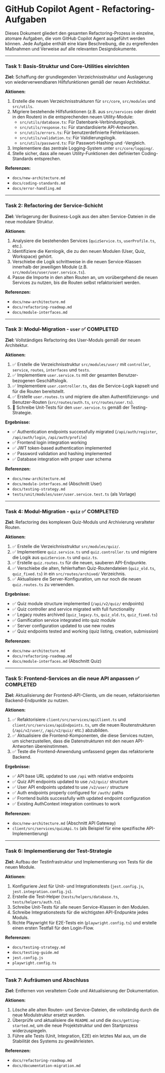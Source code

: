 # GitHub Copilot Agent - Refactoring-Aufgaben

Dieses Dokument gliedert den gesamten Refactoring-Prozess in einzelne, atomare Aufgaben, die vom GitHub Copilot Agent ausgeführt werden können. Jede Aufgabe enthält eine klare Beschreibung, die zu ergreifenden Maßnahmen und Verweise auf alle relevanten Designdokumente.

---

### Task 1: Basis-Struktur und Core-Utilities einrichten

**Ziel:** Schaffung der grundlegenden Verzeichnisstruktur und Auslagerung von wiederverwendbaren Hilfsfunktionen gemäß der neuen Architektur.

**Aktionen:**
1.  Erstelle die neuen Verzeichnisstrukturen für `src/core`, `src/modules` und `src/utils`.
2.  Migriere bestehende Hilfsfunktionen (z.B. aus `src/services` oder direkt in den Routen) in die entsprechenden neuen Utility-Module:
    *   `src/utils/database.ts`: Für Datenbank-Verbindungslogik.
    *   `src/utils/response.ts`: Für standardisierte API-Antworten.
    *   `src/utils/errors.ts`: Für benutzerdefinierte Fehlerklassen.
    *   `src/utils/validation.ts`: Für Validierungslogik.
    *   `src/utils/password.ts`: Für Passwort-Hashing und -Vergleich.
3.  Implementiere das zentrale Logging-System unter `src/core/logging/`.
4.  Stelle sicher, dass alle neuen Utility-Funktionen den definierten Coding-Standards entsprechen.

**Referenzen:**
-   `docs/new-architecture.md`
-   `docs/coding-standards.md`
-   `docs/error-handling.md`

---

### Task 2: Refactoring der Service-Schicht

**Ziel:** Verlagerung der Business-Logik aus den alten Service-Dateien in die neue modulare Struktur.

**Aktionen:**
1.  Analysiere die bestehenden Services (`quizService.ts`, `userProfile.ts`, etc.).
2.  Identifiziere die Kernlogik, die zu den neuen Modulen (User, Quiz, Workspace) gehört.
3.  Verschiebe die Logik schrittweise in die neuen Service-Klassen innerhalb der jeweiligen Module (z.B. `src/modules/user/user.service.ts`).
4.  Passe die Importe in den alten Routen an, um vorübergehend die neuen Services zu nutzen, bis die Routen selbst refaktorisiert werden.

**Referenzen:**
-   `docs/new-architecture.md`
-   `docs/refactoring-roadmap.md`
-   `docs/module-interfaces.md`

---

### Task 3: Modul-Migration - `user` ✅ **COMPLETED**

**Ziel:** Vollständiges Refactoring des User-Moduls gemäß der neuen Architektur.

**Aktionen:**
1.  ✅ Erstelle die Verzeichnisstruktur `src/modules/user/` mit `controller`, `service`, `routes`, `interfaces` und `tests`.
2.  ✅ Implementiere `user.service.ts` mit der gesamten Benutzer-bezogenen Geschäftslogik.
3.  ✅ Implementiere `user.controller.ts`, das die Service-Logik kapselt und für die Routen bereitstellt.
4.  ✅ Erstelle `user.routes.ts` und migriere die alten Authentifizierungs- und Benutzer-Routen (`src/routes/auth.ts`, `src/routes/user.ts`).
5.  🔄 Schreibe Unit-Tests für den `user.service.ts` gemäß der Testing-Strategie.

**Ergebnisse:**
- ✅ Authentication endpoints successfully migrated (`/api/auth/register`, `/api/auth/login`, `/api/auth/profile`)
- ✅ Frontend login integration working
- ✅ JWT token-based authentication implemented
- ✅ Password validation and hashing implemented
- ✅ Database integration with proper user schema

**Referenzen:**
-   `docs/new-architecture.md`
-   `docs/module-interfaces.md` (Abschnitt User)
-   `docs/testing-strategy.md`
-   `tests/unit/modules/user/user.service.test.ts` (als Vorlage)

---

### Task 4: Modul-Migration - `quiz` ✅ **COMPLETED**

**Ziel:** Refactoring des komplexen Quiz-Moduls und Archivierung veralteter Routen.

**Aktionen:**
1.  ✅ Erstelle die Verzeichnisstruktur `src/modules/quiz/`.
2.  ✅ Implementiere `quiz.service.ts` und `quiz.controller.ts` und migriere die Logik aus `quizService.ts` und `quiz.ts`.
3.  ✅ Erstelle `quiz.routes.ts` für die neuen, sauberen API-Endpunkte.
4.  ✅ Verschiebe die alten, fehlerhaften Quiz-Routendateien (`quiz_old.ts`, `quiz_fixed.ts`) in ein `src/routes/archived/` Verzeichnis.
5.  ✅ Aktualisiere die Server-Konfiguration, um nur noch die neuen `quiz.routes.ts` zu verwenden.

**Ergebnisse:**
- ✅ Quiz module structure implemented (`/api/v2/quiz/` endpoints)
- ✅ Quiz controller and service migrated with full functionality
- ✅ Legacy routes archived (`quiz_legacy.ts`, `quiz_old.ts`, `quiz_fixed.ts`)
- ✅ Gamification service integrated into quiz module
- ✅ Server configuration updated to use new routes
- ✅ Quiz endpoints tested and working (quiz listing, creation, submission)

**Referenzen:**
-   `docs/new-architecture.md`
-   `docs/refactoring-roadmap.md`
-   `docs/module-interfaces.md` (Abschnitt Quiz)

---

### Task 5: Frontend-Services an die neue API anpassen ✅ **COMPLETED**

**Ziel:** Aktualisierung der Frontend-API-Clients, um die neuen, refaktorisierten Backend-Endpunkte zu nutzen.

**Aktionen:**
1.  ✅ Refaktorisiere `client/src/services/apiClient.ts` und `client/src/services/apiEndpoints.ts`, um die neuen Routenstrukturen (`/api/v2/user/`, `/api/v2/quiz/` etc.) abzubilden.
2.  ✅ Aktualisiere die Frontend-Komponenten, die diese Services nutzen, um sicherzustellen, dass die Datenstrukturen mit den neuen API-Antworten übereinstimmen.
3.  ✅ Teste die Frontend-Anwendung umfassend gegen das refaktorierte Backend.

**Ergebnisse:**
- ✅ API base URL updated to use `/api` with relative endpoints
- ✅ Quiz API endpoints updated to use `/v2/quiz/` structure
- ✅ User API endpoints updated to use `/v2/user/` structure
- ✅ Auth endpoints properly configured for `/auth/` paths
- ✅ Frontend builds successfully with updated endpoint configuration
- ✅ Existing AuthContext integration continues to work

**Referenzen:**
-   `docs/new-architecture.md` (Abschnitt API Gateway)
-   `client/src/services/quizApi.ts` (als Beispiel für eine spezifische API-Implementierung)

---

### Task 6: Implementierung der Test-Strategie

**Ziel:** Aufbau der Testinfrastruktur und Implementierung von Tests für die neuen Module.

**Aktionen:**
1.  Konfiguriere Jest für Unit- und Integrationstests (`jest.config.js`, `jest.integration.config.js`).
2.  Erstelle die Test-Helper (`tests/helpers/database.ts`, `tests/helpers/auth.ts`).
3.  Schreibe Unit-Tests für alle neuen Service-Klassen in den Modulen.
4.  Schreibe Integrationstests für die wichtigsten API-Endpunkte jedes Moduls.
5.  Richte Playwright für E2E-Tests ein (`playwright.config.ts`) und erstelle einen ersten Testfall für den Login-Flow.

**Referenzen:**
-   `docs/testing-strategy.md`
-   `docs/testing-guide.md`
-   `jest.config.js`
-   `playwright.config.ts`

---

### Task 7: Aufräumen und Abschluss

**Ziel:** Entfernen von veraltetem Code und Aktualisierung der Dokumentation.

**Aktionen:**
1.  Lösche alle alten Routen- und Service-Dateien, die vollständig durch die neue Modulstruktur ersetzt wurden.
2.  Überprüfe und aktualisiere die `README.md` und die `docs/getting-started.md`, um die neue Projektstruktur und den Startprozess widerzuspiegeln.
3.  Führe alle Tests (Unit, Integration, E2E) ein letztes Mal aus, um die Stabilität des Systems zu gewährleisten.

**Referenzen:**
-   `docs/refactoring-roadmap.md`
-   `docs/documentation-migration.md`
